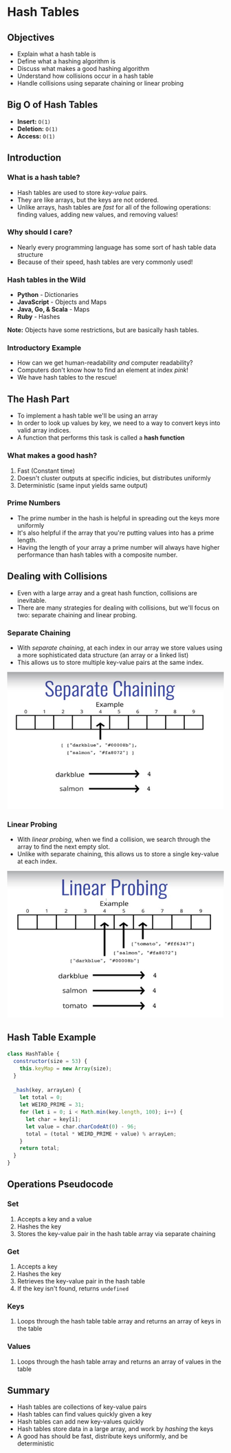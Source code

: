 # Hash Tables

## Objectives

- Explain what a hash table is
- Define what a hashing algorithm is
- Discuss what makes a good hashing algorithm
- Understand how collisions occur in a hash table
- Handle collisions using separate chaining or linear probing

## Big O of Hash Tables

- **Insert:** `O(1)`
- **Deletion:** `O(1)`
- **Access:** `O(1)`

## Introduction

### What is a hash table?

- Hash tables are used to store _key-value_ pairs.
- They are like arrays, but the keys are not ordered.
- Unlike arrays, hash tables are _fast_ for all of the following operations: finding values, adding new values, and removing values!

### Why should I care?

- Nearly every programming language has some sort of hash table data structure
- Because of their speed, hash tables are very commonly used!

### Hash tables in the Wild

- **Python** - Dictionaries
- **JavaScript** - Objects and Maps
- **Java, Go, & Scala** - Maps
- **Ruby** - Hashes

**Note:** Objects have some restrictions, but are basically hash tables.

### Introductory Example

- How can we get human-readability _and_ computer readability?
- Computers don't know how to find an element at index _pink_!
- We have hash tables to the rescue!

## The Hash Part

- To implement a hash table we'll be using an array
- In order to look up values by key, we need to a way to convert keys into valid array indices.
- A function that performs this task is called a **hash function**

### What makes a good hash?

1. Fast (Constant time)
2. Doesn't cluster outputs at specific indicies, but distributes uniformly
3. Deterministic (same input yields same output)

### Prime Numbers

- The prime number in the hash is helpful in spreading out the keys more uniformly
- It's also helpful if the array that you're putting values into has a prime length.
- Having the length of your array a prime number will always have higher performance than hash tables with a composite number.

## Dealing with Collisions

- Even with a large array and a great hash function, collisions are inevitable.
- There are many strategies for dealing with collisions, but we'll focus on two: separate chaining and linear probing.

### Separate Chaining

- With _separate chaining_, at each index in our array we store values using a more sophisticated data structure (an array or a linked list)
- This allows us to store multiple key-value pairs at the same index.

![Separate Chaining Image](Screenshots/SeparateChaining.JPG)

### Linear Probing

- With _linear probing_, when we find a collision, we search through the array to find the next empty slot.
- Unlike with separate chaining, this allows us to store a single key-value at each index.

![Linear Probing Image](Screenshots/LinearProbing.JPG)

## Hash Table Example

```js
class HashTable {
  constructor(size = 53) {
    this.keyMap = new Array(size);
  }

  _hash(key, arrayLen) {
    let total = 0;
    let WEIRD_PRIME = 31;
    for (let i = 0; i < Math.min(key.length, 100); i++) {
      let char = key[i];
      let value = char.charCodeAt(0) - 96;
      total = (total * WEIRD_PRIME + value) % arrayLen;
    }
    return total;
  }
}
```

## Operations Pseudocode

### Set

1. Accepts a key and a value
2. Hashes the key
3. Stores the key-value pair in the hash table array via separate chaining

### Get

1. Accepts a key
2. Hashes the key
3. Retrieves the key-value pair in the hash table
4. If the key isn't found, returns `undefined`

### Keys

1. Loops through the hash table table array and returns an array of keys in the table

### Values

1. Loops through the hash table array and returns an array of values in the table

## Summary

- Hash tables are collections of key-value pairs
- Hash tables can find values quickly given a key
- Hash tables can add new key-values quickly
- Hash tables store data in a large array, and work by _hashing_ the keys
- A good has should be fast, distribute keys uniformly, and be deterministic
